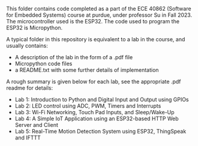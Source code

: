 
This folder contains code completed as a part of the ECE 40862 (Software for Embedded Systems) course at purdue, under professor Su in Fall 2023.
The microcontroller used is the ESP32. The code used to program the ESP32 is Micropython.

A typical folder in this repository is equivalent to a lab in the course, and usually contains:
- A description of the lab in the form of a .pdf file
- Micropython code files
- a README.txt with some further details of implementation

A rough summary is given below for each lab, see the appropriate .pdf readme for details:
- Lab 1: Introduction to Python and Digital Input and Output using GPIOs
- Lab 2: LED control using ADC, PWM, Timers and Interrupts
- Lab 3: Wi-Fi Networking, Touch Pad Inputs, and Sleep/Wake-Up
- Lab 4: A Simple IoT Application using an ESP32-based HTTP Web Server and Client
- Lab 5: Real-Time Motion Detection System using ESP32,
ThingSpeak and IFTTT
